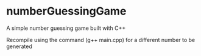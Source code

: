 # numberGuessingGame
A simple number guessing game built with C++

Recompile using the command (g++ main.cpp) for a different number to be generated
